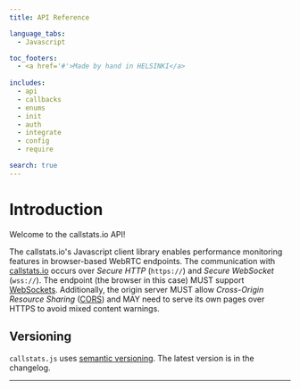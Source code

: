 ```yaml
---
title: API Reference

language_tabs:
  - Javascript

toc_footers:
  - <a href='#'>Made by hand in HELSINKI</a>
 
includes:
  - api
  - callbacks
  - enums
  - init
  - auth
  - integrate
  - config
  - require

search: true
---
```


# Introduction

Welcome to the callstats.io API! 

The callstats.io's Javascript client library enables performance monitoring features in browser-based WebRTC endpoints. The communication with [callstats.io]({{site.callstats.backend-url}}) occurs over _Secure HTTP_ (`https://`) and _Secure WebSocket_ (`wss://`). The endpoint (the browser in this case) MUST support [WebSockets](http://socket.io/). Additionally, the origin server MUST allow _Cross-Origin Resource Sharing_ ([CORS](http://enable-cors.org/server.html)) and MAY need to serve its own pages over HTTPS to avoid mixed content warnings.


## Versioning

`callstats.js` uses [semantic versioning](http://semver.org). The latest version is in the changelog.

---


